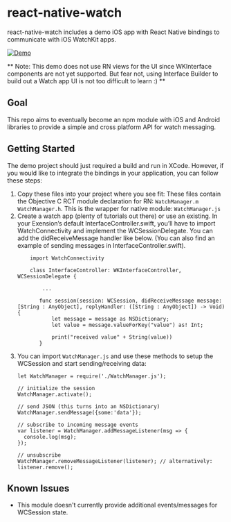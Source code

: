 # react-native-watch
react-native-watch includes a demo iOS app with React Native bindings to communicate with iOS WatchKit apps.

[![Demo](http://img.youtube.com/vi/F2xRSyX8i0o/0.jpg)](http://www.youtube.com/watch?v=F2xRSyX8i0o)

** Note: This demo does not use RN views for the UI since WKInterface components are not yet supported. But fear not, using Interface Builder to build out a Watch app UI is not too difficult to learn :) **

## Goal
This repo aims to eventually become an npm module with iOS and Android libraries to provide a simple and cross platform API for watch messaging.

## Getting Started

The demo project should just required a build and run in XCode. However, if you would like to integrate the bindings in your application, you can follow these steps:

1. Copy these files into your project where you see fit:
    These files contain the Objective C RCT module declaration for RN:
     `WatchManager.m`
     `WatchManager.h`.
    This is the wrapper for native module:
     `WatchManager.js`
2.  Create a watch app (plenty of tutorials out there) or use an existing. In your Exension’s default InterfaceController.swift, you’ll have to import WatchConnectivity and implement the WCSessionDelegate. You can add the didReceiveMessage handler like below. (You can also find an example of sending messages in InterfaceController.swift).
    ```
        import WatchConnectivity
       
        class InterfaceController: WKInterfaceController, WCSessionDelegate {
       
            ...
       
           func session(session: WCSession, didReceiveMessage message: [String : AnyObject], replyHandler: ([String : AnyObject]) -> Void) {
               let message = message as NSDictionary;
               let value = message.valueForKey("value") as! Int;
       
               print("received value" + String(value))
           }
    ```
3. You can import `WatchManager.js` and use these methods to setup the WCSession and start sending/receiving data:
    ```
    let WatchManager = require('./WatchManager.js');

    // initialize the session
    WatchManager.activate();

    // send JSON (this turns into an NSDictionary)
    WatchManager.sendMessage({some:'data'});

    // subscribe to incoming message events
    var listener = WatchManager.addMessageListener(msg => {
      console.log(msg);
    });

    // unsubscribe
    WatchManager.removeMessageListener(listener); // alternatively: listener.remove();
    ```

## Known Issues
- This module doesn't currently provide additional events/messages for WCSession state.

